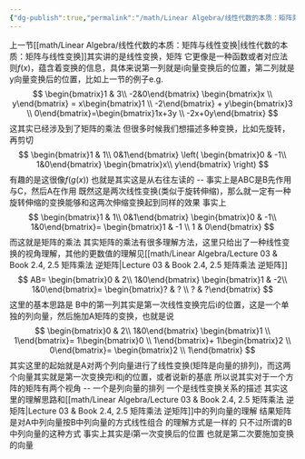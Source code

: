 ```yaml
---
{"dg-publish":true,"permalink":"/math/Linear Algebra/线性代数的本质：矩阵乘法与线性变换复合的联系/","dgPassFrontmatter":true,"noteIcon":"","created":"2025-08-01T16:12:37.158+08:00","updated":"2025-08-01T16:42:57.846+08:00"}
---
```


上一节[[math/Linear Algebra/线性代数的本质：矩阵与线性变换\|线性代数的本质：矩阵与线性变换]]其实讲的是线性变换，矩阵 它更像是一种函数或者对应法则$f(x)$，蕴含着变换的信息，具体来说第一列就是i向量变换后的位置，第二列就是y向量变换后的位置，比如上一节的例子e.g.
$$
\begin{bmatrix}1 & 3\\ -2&0\end{bmatrix} \begin{bmatrix}x \\ y\end{bmatrix} = x\begin{bmatrix}1 \\ -2\end{bmatrix} + y\begin{bmatrix}3 \\ 0\end{bmatrix}=\begin{bmatrix}1x+3y \\ -2x+0y\end{bmatrix}
$$
这其实已经涉及到了矩阵的乘法
但很多时候我们想描述多种变换，比如先旋转，再剪切
$$
\begin{bmatrix}1 & 1\\ 0&1\end{bmatrix}
\left( 
\begin{bmatrix}0 & -1\\ 1&0\end{bmatrix}
\begin{bmatrix}x\\ y\end{bmatrix}
\right)
$$
有趣的是这很像$f(g(x))$ 也就是其实这是从右往左读的 -- 事实上是ABC是B先作用与C，然后A在作用
既然这是两次线性变换(类似于旋转伸缩)，那么就一定有一种旋转伸缩的变换能够和这两次伸缩变换起到同样的效果
事实上
$$
\begin{bmatrix}1 & 1\\ 0&1\end{bmatrix}
\begin{bmatrix}0 & -1\\ 1&0\end{bmatrix}=
\begin{bmatrix}1 & -1 \\ 1 & 0\end{bmatrix}
$$
而这就是矩阵的乘法
其实矩阵的乘法有很多理解方法，这里只给出了一种线性变换的视角理解，其他的更数值的理解见[[math/Linear Algebra/Lecture 03 & Book 2.4, 2.5 矩阵乘法 逆矩阵\|Lecture 03 & Book 2.4, 2.5 矩阵乘法 逆矩阵]] 
$$
AB=
\begin{bmatrix}0 & 2\\ 1&0\end{bmatrix}
\begin{bmatrix}1 & -2\\ 1&0\end{bmatrix}=
\begin{bmatrix}? & ? \\ ? & ?\end{bmatrix}
$$
这里的基本思路是
B中的第一列其实是第一次线性变换完后i的位置，这是一个单独的列向量，然后施加A矩阵的变换，也就是说
$$
\begin{bmatrix}0 & 2\\ 1&0\end{bmatrix}
\begin{bmatrix}1 \\ 1\end{bmatrix}=
1\begin{bmatrix}0 \\ 1\end{bmatrix}+
1\begin{bmatrix}2 \\ 0\end{bmatrix}=
\begin{bmatrix}2 \\ 1\end{bmatrix}
$$
其实这里的起始就是A对两个列向量进行了线性变换(矩阵是向量的排列)，而这两个向量其实就是第一次变换完i和j的位置，或者说新的基底
所以说其实对于一个方阵的矩阵有两个视角 -- 一个是列向量的排列 一个是线性变换关系的描述
其实这里的理解思路和[[math/Linear Algebra/Lecture 03 & Book 2.4, 2.5 矩阵乘法 逆矩阵\|Lecture 03 & Book 2.4, 2.5 矩阵乘法 逆矩阵]]中的列向量的理解 结果矩阵是对A中列向量按B中列向量的方式线性组合 的理解方式是一样的 只不过所谓的B中列向量的这种方式 事实上其实是i第一次变换后的位置 也就是第二次要施加变换的向量
